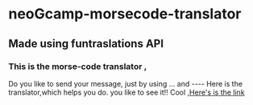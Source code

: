# neoGcamp-morsecode-translator
## Made using funtraslations API
### This is the morse-code translator ,
Do you like to send your message, just by using  ... and  ----
Here is the translator,which helps you do.
you like to see it!! Cool ,[Here's is the link](https://neogcamp-morse-code-translator.netlify.app/)
